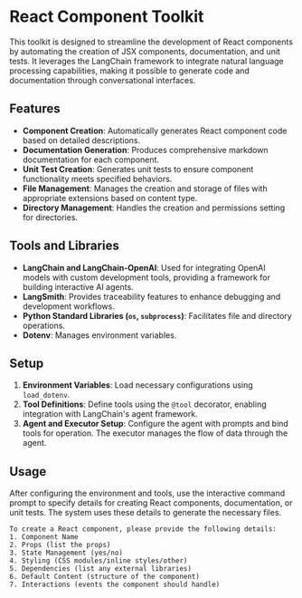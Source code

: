 # React Component Toolkit

This toolkit is designed to streamline the development of React components by automating the creation of JSX components, documentation, and unit tests. It leverages the LangChain framework to integrate natural language processing capabilities, making it possible to generate code and documentation through conversational interfaces.

## Features

- **Component Creation**: Automatically generates React component code based on detailed descriptions.
- **Documentation Generation**: Produces comprehensive markdown documentation for each component.
- **Unit Test Creation**: Generates unit tests to ensure component functionality meets specified behaviors.
- **File Management**: Manages the creation and storage of files with appropriate extensions based on content type.
- **Directory Management**: Handles the creation and permissions setting for directories.

## Tools and Libraries

- **LangChain and LangChain-OpenAI**: Used for integrating OpenAI models with custom development tools, providing a framework for building interactive AI agents.
- **LangSmith**: Provides traceability features to enhance debugging and development workflows.
- **Python Standard Libraries (`os`, `subprocess`)**: Facilitates file and directory operations.
- **Dotenv**: Manages environment variables.

## Setup

1. **Environment Variables**: Load necessary configurations using `load_dotenv`.
2. **Tool Definitions**: Define tools using the `@tool` decorator, enabling integration with LangChain's agent framework.
3. **Agent and Executor Setup**: Configure the agent with prompts and bind tools for operation. The executor manages the flow of data through the agent.

## Usage

After configuring the environment and tools, use the interactive command prompt to specify details for creating React components, documentation, or unit tests. The system uses these details to generate the necessary files.

```plaintext
To create a React component, please provide the following details:
1. Component Name
2. Props (list the props)
3. State Management (yes/no)
4. Styling (CSS modules/inline styles/other)
5. Dependencies (list any external libraries)
6. Default Content (structure of the component)
7. Interactions (events the component should handle)
